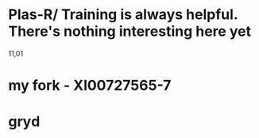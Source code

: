 # Plas-R/ Training is always helpful. There's nothing interesting here yet
11,01
# my fork - Xl00727565-7
# grуd
